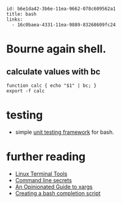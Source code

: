 ```
id: b6e1da42-3b6e-11ea-9662-078c609562a1
title: bash
links:
  - 16c0baea-4331-11ea-9889-83268609fc24
```

# Bourne again shell.

## calculate values with bc

```
function calc { echo "$1" | bc; }
export -f calc
```

# testing

* simple [unit testing framework][1] for bash.

# further reading

* [Linux Terminal Tools][2]
* [Command line secrets][3]
* [An Opinionated Guide to xargs][4]
* [Creating a bash completion script][5]

[1]: https://github.com/pgrange/bash_unit
[2]: https://ketancmaheshwari.github.io/pdfs/LPT_LISA.pdf
[3]: https://smallstep.com/blog/command-line-secrets/
[4]: https://www.oilshell.org/blog/2021/08/xargs.html
[5]: https://iridakos.com/programming/2018/03/01/bash-programmable-completion-tutorial
